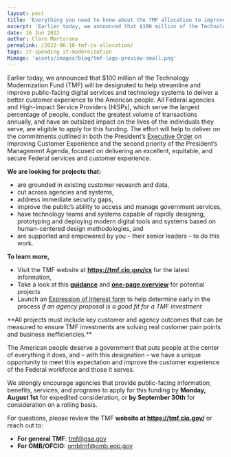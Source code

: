 ```yaml
---
layout: post
title: 'Everything you need to know about the TMF allocation to improve public-facing digital services'
excerpt: 'Earlier today, we announced that $100 million of the Technology Modernization Fund (TMF) will be designated to help streamline and improve public-facing digital services and technology systems to deliver a better customer experience to the American people.' 
date: 16 Jun 2022
author: Clare Martorana
permalink: /2022-06-10-tmf-cx-allocation/
tags: it-spending it-modernization
Mimage: 'assets/images/blog/tmf-logo-preview-small.png'
---
```

<p>Earlier today, we announced that $100 million of the Technology Modernization Fund (TMF) will be designated to help streamline and improve public-facing digital services and technology systems to deliver a better customer experience to the American people. All Federal agencies and High-Impact Service Providers (HISPs), which serve the largest percentage of people, conduct the greatest volume of transactions annually, and have an outsized impact on the lives of the individuals they serve, are eligible to apply for this funding. The effort will help to deliver on the commitments outlined in both the President&rsquo;s&nbsp;<a href="https://www.whitehouse.gov/briefing-room/presidential-actions/2021/12/13/executive-order-on-transforming-federal-customer-experience-and-service-delivery-to-rebuild-trust-in-government/">Executive Order</a>&nbsp;on Improving Customer Experience and the&nbsp;second priority&nbsp;of the President&rsquo;s Management Agenda, focused on delivering an excellent, equitable, and secure Federal services and customer experience.&nbsp;</p>
<p><strong>We are looking for projects that:</strong></p>
<ul>
<li>are grounded in existing customer research and data,</li>
<li>cut across agencies and systems,</li>
<li>address immediate security gaps,</li>
<li>improve the public&rsquo;s ability to access and manage government services,</li>
<li>have technology teams and systems capable of rapidly designing, prototyping and deploying modern digital tools and systems based on human-centered design methodologies, and</li>
<li>are supported and empowered by you &ndash; their senior leaders &ndash; to do this work.</li>
</ul>
<p><strong>To learn more,</strong></p>
<ul>
<li>Visit the TMF website at&nbsp;<a href="https://tmf.cio.gov/cx" ><strong>https://tmf.cio.gov/cx</strong></a>&nbsp;for the latest information,</li>
<li>Take a look at this&nbsp;<a href="{{site.baseurl}}/assets/files/TMF-Customer-Experience-Allocation-Guidance.pdf"><strong>guidance</strong></a>&nbsp;and&nbsp;<a href="{{site.baseurl}}/assets/files/OFCIO-TMF-CX-Allocation-1-Pager_2022-06-15_FINAL.pdf"><strong>one-page overview</strong></a>&nbsp;for potential projects</li>
<li>Launch an&nbsp;<a href="https://touchpoints.app.cloud.gov/touchpoints/cfd21923/submit" >Expression of Interest form</a>&nbsp;to help determine early in the process&nbsp;<em>if an agency</em>&nbsp;<em>proposal is a good fit for a TMF investment</em></li>
</ul>
<p>**All projects must include key customer and agency outcomes that can be measured to ensure TMF investments are solving real customer pain points and business inefficiencies.**</p>
<p>The American people deserve a government that puts people at the center of everything it does, and &ndash; with this designation &ndash; we have a unique opportunity to meet this expectation and improve the customer experience of the Federal workforce and those it serves.</p>
<p>We strongly encourage agencies that provide public-facing information, benefits, services, and programs to apply for this funding by&nbsp;<strong>Monday, August 1st</strong>&nbsp;for expedited consideration, or&nbsp;<strong>by September 30th</strong>&nbsp;for consideration on a rolling basis.</p>
<p>For questions, please review the TMF <strong>website at&nbsp;</strong><a href="https://tmf.cio.gov/" ><strong>https://tmf.cio.gov/</strong></a>&nbsp;or reach out to:</p>
<ul>
<li><strong>For general TMF</strong>:&nbsp;<a href="mailto:tmf@gsa.gov">tmf@gsa.gov</a></li>
<li><strong>For OMB/OFCIO:</strong>&nbsp;<a href="mailto:ombtmf@omb.eop.gov">ombtmf@omb.eop.gov</a></li>
</ul>